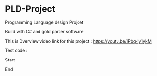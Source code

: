 # PLD-Project
Programming Language design Projcet 

Build with C# and gold parser software 

This is Overview video link for this project :
https://youtu.be/IPbq-ly1ykM

Test code : 


Start



End
